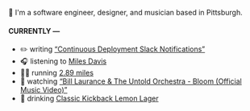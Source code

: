 👋 I'm a software engineer, designer, and musician based in Pittsburgh.

#### CURRENTLY —

* ✏️ writing [“Continuous Deployment Slack Notifications”](https://www.amoscato.com/journal/slack-deploy-notifications/)
* 🎧 listening to [Miles Davis](https://www.last.fm/music/Miles+Davis/_/All+Blues+(feat.+John+Coltrane,+Cannonball+Adderley+&+Bill+Evans))
* 🏃‍♂️ running [2.89 miles](https://www.strava.com/activities/11892274183)
* 🍿 watching [“Bill Laurance &amp; The Untold Orchestra - Bloom (Official Music Video)”](https://youtu.be/aOisxXhsXUk)
* 🍺 drinking [Classic Kickback Lemon Lager](https://untappd.com/user/namoscato/checkin/1398844563)
